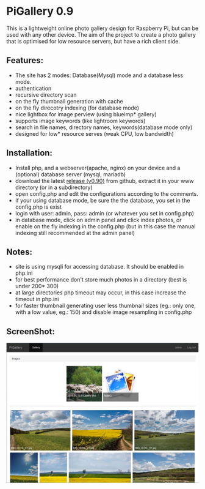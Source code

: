 PiGallery 0.9
=========

This is a lightweight online photo gallery design for Raspberry Pi, but can be used with any other device.
The aim of the project to create a photo gallery that is optimised for low resource servers, but have a rich client side.

Features:
--------

* The site has 2 modes: Database(Mysql) mode and a database less mode.
* authentication
* recursive directory scan
* on the fly thumbnail generation with cache
* on the fly direcotry indexing (for database mode)
* nice lightbox for image perview (using blueimp* gallery)
* supports image keywords (like lightroom keywords)
* search in file names, directory names, keywords(database mode only)
* designed for low* resource serves (weak CPU, low bandwidth)

Installation:
--------

*  Install php, and a webserver(apache, nginx) on your device and a (optional) database server (mysql, mariadb)
*  download the latest [release (v0.90)](release/pigallery_0.90.zip) from github, extract  it in your www directory (or in a subdirectory)
*  open config.php and edit the configurations according to the comments.
*  if your using database mode, be sure the the database, you set in the config.php is exist
*  login with user: admin, pass: admin (or whatever you set in config.php)
*  in database mode, click on admin panel and click index photos,
   or enable on the fly indexing in the config.php (but in this case the manual indexing still recommended at the admin panel)

Notes:
--------

* site is using mysqli for accessing database. It should be enabled in php.ini
* for best performance don't store much photos in a directory (best is under 200* 300)
* at large directories php timeout may occur, in this case increase the timeout in php.ini
* for faster thumbnail generating user less thumbnail sizes (eg.: only one, with a low value, eg.: 150)
  and disable image resampling in config.php

ScreenShot:
--------
![screenshot](screenshot1.jpg)
